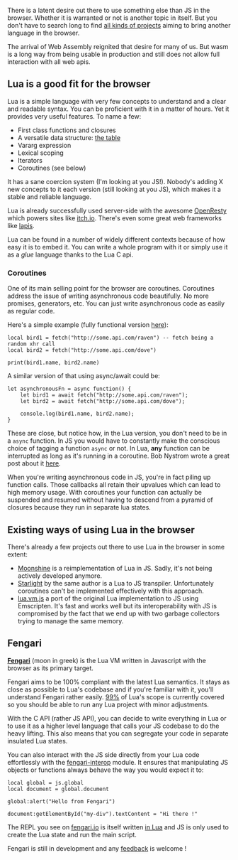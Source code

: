 
There is a latent desire out there to use something else than JS in the browser. Whether it is warranted or not is another topic in itself. But you don't have to search long to find [all kinds of projects](https://github.com/jashkenas/coffeescript/wiki/List-of-languages-that-compile-to-JS) aiming to bring another language in the browser.

The arrival of Web Assembly reignited that desire for many of us. But wasm is a long way from being usable in production and still does not allow full interaction with all web apis.

## Lua is a good fit for the browser

Lua is a simple language with very few concepts to understand and a clear and readable syntax. You can be proficient with it in a matter of hours. Yet it provides very useful features. To name a few:

- First class functions and closures
- A versatile data structure: [the table](http://www.lua.org/pil/2.5.html)
- Vararg expression
- Lexical scoping
- Iterators
- Coroutines (see below)

It has a sane coercion system (I'm looking at you JS!). Nobody's adding X new concepts to it each version (still looking at you JS), which makes it a stable and reliable language.

Lua is already successfully used server-side with the awesome [OpenResty](https://openresty.org/en/) which powers sites like [itch.io](https://itch.io/). There's even some great web frameworks like [lapis](http://leafo.net/lapis/).

Lua can be found in a number of widely different contexts because of how easy it is to embed it. You can write a whole program with it or simply use it as a *glue* language thanks to the Lua C api.

### Coroutines

One of its main selling point for the browser are coroutines. Coroutines address the issue of writing asynchronous code beautifully. No more promises, generators, etc. You can just write asynchronous code as easily as regular code.

Here's a simple example (fully functional version [here](https://gist.github.com/giann/f231cce5f17bde18aceb8537855cd51c)):

    local bird1 = fetch("http://some.api.com/raven") -- fetch being a random xhr call
    local bird2 = fetch("http://some.api.com/dove")
    
    print(bird1.name, bird2.name)


A similar version of that using async/await could be:

    let asynchronousFn = async function() {
        let bird1 = await fetch("http://some.api.com/raven");
        let bird2 = await fetch("http://some.api.com/dove");
            
        console.log(bird1.name, bird2.name);
    }

These are close, but notice how, in the Lua version, you don't need to be in a `async` function. In JS you would have to constantly make the conscious choice of tagging a function `async` or not. In Lua, **any** function can be interrupted as long as it's running in a coroutine. Bob Nystrom wrote a great post about it [here](http://journal.stuffwithstuff.com/2015/02/01/what-color-is-your-function/).

When you're writing asynchronous code in JS, you're in fact piling up function calls. Those callbacks all retain their upvalues which can lead to high memory usage. With coroutines your function can actually be suspended and resumed without having to descend from a pyramid of closures because they run in separate lua states.

## Existing ways of using Lua in the browser

There's already a few projects out there to use Lua in the browser in some extent:

- [Moonshine](http://moonshinejs.org/) is a reimplementation of Lua in JS. Sadly, it's not being actively developed anymore.
- [Starlight](http://starlight.paulcuth.me.uk/) by the same author is a Lua to JS transpiler. Unfortunately coroutines can't be implemented effectively with this approach.
- [lua.vm.js](https://daurnimator.github.io/lua.vm.js/lua.vm.js.html) a port of the original Lua implementation to JS using Emscripten. It's fast and works well but its interoperability with JS is compromised by the fact that we end up with two garbage collectors trying to manage the same memory.

## Fengari

[**Fengari**](http://fengari.io/) (moon in greek) is the Lua VM written in Javascript with the browser as its primary target.

Fengari aims to be 100% compliant with the latest Lua semantics. It stays as close as possible to Lua's codebase and if you're familiar with it, you'll understand Fengari rather easily. [99%](https://github.com/fengari-lua/fengari#so-far) of Lua's scope is currently covered so you should be able to run any Lua project with minor adjustments.

With the C API (rather JS API), you can decide to write everything in Lua or to use it as a higher level language that calls your JS codebase to do the heavy lifting. This also means that you can segregate your code in separate insulated Lua states.

You can also interact with the JS side directly from your Lua code effortlessly with the [fengari-interop](https://github.com/fengari-lua/fengari-interop) module. It ensures that manipulating JS objects or functions always behave the way you would expect it to:


    local global = js.global
    local document = global.document
    
    global:alert("Hello from Fengari")
    
    document:getElementById("my-div").textContent = "Hi there !"


The REPL you see on [fengari.io](http://fengari.io/) is itself written [in Lua](https://github.com/fengari-lua/fengari.io/blob/master/static/lua/web-cli.lua) and JS is only used to create the Lua state and run the main script.

Fengari is still in development and any [feedback](https://github.com/fengari-lua/fengari/issues) is welcome !
